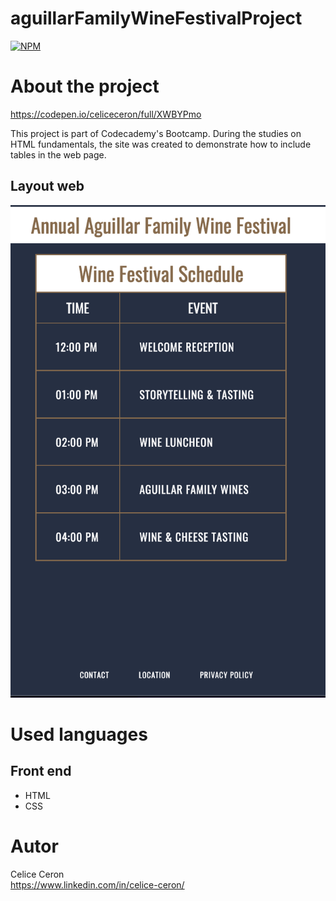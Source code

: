 # aguillarFamilyWineFestivalProject
[![NPM](https://img.shields.io/npm/l/react)](https://github.com/celiceceron/aguillarFamilyWineFestivalProject/blob/master/LICENCE)

# About the project
https://codepen.io/celiceceron/full/XWBYPmo

This project is part of Codecademy's Bootcamp.
During the studies on HTML fundamentals, the site was created to demonstrate how to include tables in the web page.

## Layout web
![Web 1](https://raw.githubusercontent.com/celiceceron/aguillarFamilyWineFestivalProject/master/pageWeb.png)


# Used languages
## Front end
- HTML
- CSS 

# Autor
Celice Ceron <br>
https://www.linkedin.com/in/celice-ceron/
